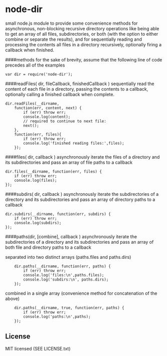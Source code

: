 # node-dir
small node.js module to provide some convenience methods for asynchronous, non-blocking recursive directory operations like being able to get an array of all files, subdirectories, or both (with the option to either combine or separate the results), and for sequentially reading and processing the contents all files in a directory recursively, optionally firing a callback when finished.

####methods
for the sake of brevity, assume that the following line of code precedes all of the examples

    var dir = require('node-dir');


####readFiles( dir, fileCallback, finishedCallback )
sequentially read the content of each file in a directory, passing the contents to a callback, optionally calling a finished callback when complete.

    dir.readFiles(__dirname, 
        function(err, content, next) {
            if (err) throw err;
            console.log(content);
            // required to continue to next file:
            next();
    	},
    	function(err, files){
        	if (err) throw err;
        	console.log('finished reading files:',files);
        });

		
####files( dir, callback )
asynchronously iterate the files of a directory and its subdirectories and pass an array of file paths to a callback

	dir.files(__dirname, function(err, files) {
	    if (err) throw err;
	    console.log(files);
	});

		
####subdirs( dir, callback )
asynchronously iterate the subdirectories of a directory and its subdirectories and pass an array of directory paths to a callback

	dir.subdirs(__dirname, function(err, subdirs) {
		if (err) throw err;
		console.log(subdirs);
	});
		

####paths(dir, [combine], callback )
asynchronously iterate the subdirectories of a directory and its subdirectories and pass an array of both file and directory paths to a callback

separated into two distinct arrays (paths.files and paths.dirs)

		dir.paths(__dirname, function(err, paths) {
			if (err) throw err;
			console.log('files:\n',paths.files);
			console.log('subdirs:\n', paths.dirs);
		});
		
combined in a single array (convenience method for concatenation of the above)

		dir.paths(__dirname, true, function(err, paths) {
			if (err) throw err;
			console.log('paths:\n',paths);
		});
		
## License
MIT licensed (SEE LICENSE.txt)
